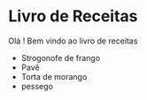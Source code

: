 # Livro de Receitas

Olá ! Bem vindo ao livro de receitas
 - Strogonofe de frango
 - Pavê
 - Torta de morango
 - pessego